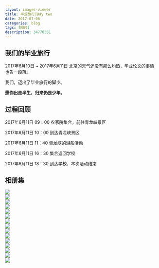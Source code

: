 ```yaml
---
layout: images-viewer
title: 毕业旅行|Day two
date: 2017-07-06
categories: blog
tags: [图片]
description: 34770551
---
```


## 我们的毕业旅行

2017年6月10日 ~ 2017年6月11日 北京的天气还没有那么灼热，毕业论文的事情也告一段落。

我们，迈出了毕业旅行的脚步。

<b>愿你出走半生，归来仍是少年。</b>

## 过程回顾

2017年6月11日 09：00 农家院集合，前往青龙峡景区

2017年6月11日 10：00 到达青龙峡景区

2017年6月11日 11：40 青龙峡的游船活动

2017年6月11日 16：30 集合返回学校

2017年6月11日 18：30 到达学校，本次活动结束

## 相册集

             

<div class="gallery">
	<div><a href="{{ site.baseurl }}/gallary/06.10_class_travel/hr/day2_qinglongxia.jpg"><img src="{{ site.baseurl }}/gallary/06.10_class_travel/lr/day2_qinglongxia.jpg" /></a></div>
	<div><a href="{{ site.baseurl }}/gallary/06.10_class_travel/hr/day2_on_qinglongqiao_bridge.jpg"><img src="{{ site.baseurl }}/gallary/06.10_class_travel/lr/day2_on_qinglongqiao_bridge.jpg" /></a></div>
	<div><a href="{{ site.baseurl }}/gallary/06.10_class_travel/hr/day2_qinglongqiao.jpg"><img src="{{ site.baseurl }}/gallary/06.10_class_travel/lr/day2_qinglongqiao.jpg" /></a></div>
	<div><a href="{{ site.baseurl }}/gallary/06.10_class_travel/hr/day2_railway.jpg"><img src="{{ site.baseurl }}/gallary/06.10_class_travel/lr/day2_railway.jpg" /></a></div>
	<div><a href="{{ site.baseurl }}/gallary/06.10_class_travel/hr/day2_wangyan2.jpg"><img src="{{ site.baseurl }}/gallary/06.10_class_travel/lr/day2_wangyan2.jpg" /></a></div>
	<div><a href="{{ site.baseurl }}/gallary/06.10_class_travel/hr/day2_qinglongxia_resting.jpg"><img src="{{ site.baseurl }}/gallary/06.10_class_travel/lr/day2_qinglongxia_resting.jpg" /></a></div>
	<div><a href="{{ site.baseurl }}/gallary/06.10_class_travel/hr/day2_take_a_rest.jpg"><img src="{{ site.baseurl }}/gallary/06.10_class_travel/lr/day2_take_a_rest.jpg" /></a></div>
	<div><a href="{{ site.baseurl }}/gallary/06.10_class_travel/hr/day2_below_qinglongxia_gate.jpg"><img src="{{ site.baseurl }}/gallary/06.10_class_travel/lr/day2_below_qinglongxia_gate.jpg" /></a></div>
	<div><a href="{{ site.baseurl }}/gallary/06.10_class_travel/hr/day2_playing_the_rich.jpg"><img src="{{ site.baseurl }}/gallary/06.10_class_travel/lr/day2_playing_the_rich.jpg" /></a></div>
	<div><a href="{{ site.baseurl }}/gallary/06.10_class_travel/hr/day2_see_qinglongxia.jpg"><img src="{{ site.baseurl }}/gallary/06.10_class_travel/lr/day2_see_qinglongxia.jpg" /></a></div>
	<div><a href="{{ site.baseurl }}/gallary/06.10_class_travel/hr/day2_qinglongxia_from_great_wall.jpg"><img src="{{ site.baseurl }}/gallary/06.10_class_travel/lr/day2_qinglongxia_from_great_wall.jpg" /></a></div>
	<div><a href="{{ site.baseurl }}/gallary/06.10_class_travel/hr/day2_qinglongxia_before_boat.jpg"><img src="{{ site.baseurl }}/gallary/06.10_class_travel/lr/day2_qinglongxia_before_boat.jpg" /></a></div>
	<div><a href="{{ site.baseurl }}/gallary/06.10_class_travel/hr/day2_yujiale.jpg"><img src="{{ site.baseurl }}/gallary/06.10_class_travel/lr/day2_yujiale.jpg" /></a></div>
	<div><a href="{{ site.baseurl }}/gallary/06.10_class_travel/hr/day2_on_the_way_shenmeiying-wangyan.jpg"><img src="{{ site.baseurl }}/gallary/06.10_class_travel/lr/day2_on_the_way_shenmeiying-wangyan.jpg" /></a></div>
	<div><a href="{{ site.baseurl }}/gallary/06.10_class_travel/hr/day2_on_the_bus.jpg"><img src="{{ site.baseurl }}/gallary/06.10_class_travel/lr/day2_on_the_bus.jpg" /></a></div>
</div>

